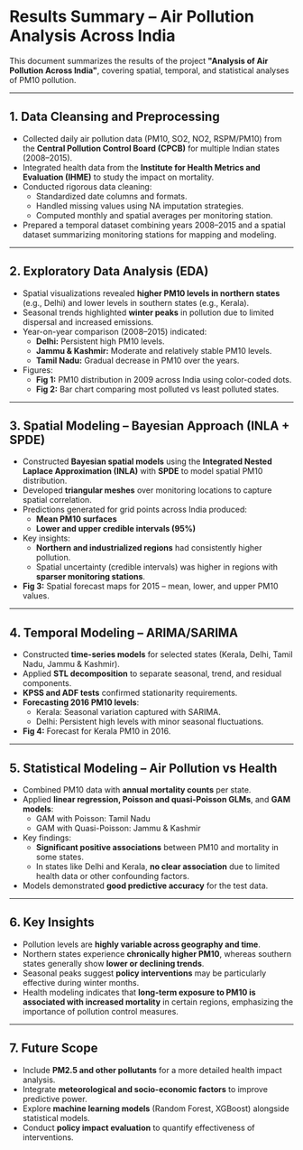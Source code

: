 
# Results Summary – Air Pollution Analysis Across India

This document summarizes the results of the project **"Analysis of Air Pollution Across India"**, covering spatial, temporal, and statistical analyses of PM10 pollution.

---

## 1. Data Cleansing and Preprocessing
- Collected daily air pollution data (PM10, SO2, NO2, RSPM/PM10) from the **Central Pollution Control Board (CPCB)** for multiple Indian states (2008–2015).
- Integrated health data from the **Institute for Health Metrics and Evaluation (IHME)** to study the impact on mortality.
- Conducted rigorous data cleaning:
  - Standardized date columns and formats.
  - Handled missing values using NA imputation strategies.
  - Computed monthly and spatial averages per monitoring station.
- Prepared a temporal dataset combining years 2008–2015 and a spatial dataset summarizing monitoring stations for mapping and modeling.

---

## 2. Exploratory Data Analysis (EDA)
- Spatial visualizations revealed **higher PM10 levels in northern states** (e.g., Delhi) and lower levels in southern states (e.g., Kerala).
- Seasonal trends highlighted **winter peaks** in pollution due to limited dispersal and increased emissions.
- Year-on-year comparison (2008–2015) indicated:
  - **Delhi:** Persistent high PM10 levels.
  - **Jammu & Kashmir:** Moderate and relatively stable PM10 levels.
  - **Tamil Nadu:** Gradual decrease in PM10 over the years.
- Figures:
  - **Fig 1:** PM10 distribution in 2009 across India using color-coded dots.
  - **Fig 2:** Bar chart comparing most polluted vs least polluted states.

---

## 3. Spatial Modeling – Bayesian Approach (INLA + SPDE)
- Constructed **Bayesian spatial models** using the **Integrated Nested Laplace Approximation (INLA)** with **SPDE** to model spatial PM10 distribution.
- Developed **triangular meshes** over monitoring locations to capture spatial correlation.
- Predictions generated for grid points across India produced:
  - **Mean PM10 surfaces**
  - **Lower and upper credible intervals (95%)**
- Key insights:
  - **Northern and industrialized regions** had consistently higher pollution.
  - Spatial uncertainty (credible intervals) was higher in regions with **sparser monitoring stations**.
- **Fig 3:** Spatial forecast maps for 2015 – mean, lower, and upper PM10 values.

---

## 4. Temporal Modeling – ARIMA/SARIMA
- Constructed **time-series models** for selected states (Kerala, Delhi, Tamil Nadu, Jammu & Kashmir).
- Applied **STL decomposition** to separate seasonal, trend, and residual components.
- **KPSS and ADF tests** confirmed stationarity requirements.
- **Forecasting 2016 PM10 levels**:
  - Kerala: Seasonal variation captured with SARIMA.
  - Delhi: Persistent high levels with minor seasonal fluctuations.
- **Fig 4:** Forecast for Kerala PM10 in 2016.

---

## 5. Statistical Modeling – Air Pollution vs Health
- Combined PM10 data with **annual mortality counts** per state.
- Applied **linear regression, Poisson and quasi-Poisson GLMs**, and **GAM models**:
  - GAM with Poisson: Tamil Nadu
  - GAM with Quasi-Poisson: Jammu & Kashmir
- Key findings:
  - **Significant positive associations** between PM10 and mortality in some states.
  - In states like Delhi and Kerala, **no clear association** due to limited health data or other confounding factors.
- Models demonstrated **good predictive accuracy** for the test data.

---

## 6. Key Insights
- Pollution levels are **highly variable across geography and time**.
- Northern states experience **chronically higher PM10**, whereas southern states generally show **lower or declining trends**.
- Seasonal peaks suggest **policy interventions** may be particularly effective during winter months.
- Health modeling indicates that **long-term exposure to PM10 is associated with increased mortality** in certain regions, emphasizing the importance of pollution control measures.

---

## 7. Future Scope
- Include **PM2.5 and other pollutants** for a more detailed health impact analysis.
- Integrate **meteorological and socio-economic factors** to improve predictive power.
- Explore **machine learning models** (Random Forest, XGBoost) alongside statistical models.
- Conduct **policy impact evaluation** to quantify effectiveness of interventions.
